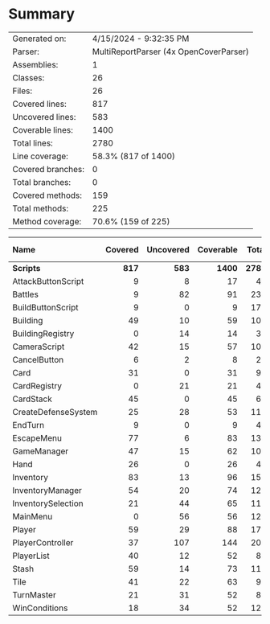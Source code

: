 ﻿# Summary
|||
|:---|:---|
| Generated on: | 4/15/2024 - 9:32:35 PM |
| Parser: | MultiReportParser (4x OpenCoverParser) |
| Assemblies: | 1 |
| Classes: | 26 |
| Files: | 26 |
| Covered lines: | 817 |
| Uncovered lines: | 583 |
| Coverable lines: | 1400 |
| Total lines: | 2780 |
| Line coverage: | 58.3% (817 of 1400) |
| Covered branches: | 0 |
| Total branches: | 0 |
| Covered methods: | 159 |
| Total methods: | 225 |
| Method coverage: | 70.6% (159 of 225) |

|**Name**|**Covered**|**Uncovered**|**Coverable**|**Total**|**Line coverage**|**Covered**|**Total**|**Branch coverage**|**Covered**|**Total**|**Method coverage**|
|:---|---:|---:|---:|---:|---:|---:|---:|---:|---:|---:|---:|
|**Scripts**|**817**|**583**|**1400**|**2780**|**58.3%**|**0**|**0**|****|**159**|**225**|**70.6%**|
|AttackButtonScript|9|8|17|40|52.9%|0|0||2|4|50%|
|Battles|9|82|91|235|9.8%|0|0||2|11|18.1%|
|BuildButtonScript|9|0|9|177|100%|0|0||2|2|100%|
|Building|49|10|59|104|83%|0|0||13|15|86.6%|
|BuildingRegistry|0|14|14|33|0%|0|0||0|3|0%|
|CameraScript|42|15|57|109|73.6%|0|0||7|7|100%|
|CancelButton|6|2|8|25|75%|0|0||2|3|66.6%|
|Card|31|0|31|99|100%|0|0||8|8|100%|
|CardRegistry|0|21|21|44|0%|0|0||0|4|0%|
|CardStack|45|0|45|68|100%|0|0||8|8|100%|
|CreateDefenseSystem|25|28|53|118|47.1%|0|0||3|5|60%|
|EndTurn|9|0|9|42|100%|0|0||2|2|100%|
|EscapeMenu|77|6|83|132|92.7%|0|0||6|6|100%|
|GameManager|47|15|62|100|75.8%|0|0||7|9|77.7%|
|Hand|26|0|26|48|100%|0|0||6|6|100%|
|Inventory|83|13|96|156|86.4%|0|0||10|10|100%|
|InventoryManager|54|20|74|121|72.9%|0|0||8|9|88.8%|
|InventorySelection|21|44|65|117|32.3%|0|0||3|7|42.8%|
|MainMenu|0|56|56|125|0%|0|0||0|13|0%|
|Player|59|29|88|174|67%|0|0||16|20|80%|
|PlayerController|37|107|144|202|25.6%|0|0||12|17|70.5%|
|PlayerList|40|12|52|86|76.9%|0|0||3|4|75%|
|Stash|59|14|73|119|80.8%|0|0||12|12|100%|
|Tile|41|22|63|96|65%|0|0||15|21|71.4%|
|TurnMaster|21|31|52|88|40.3%|0|0||4|8|50%|
|WinConditions|18|34|52|122|34.6%|0|0||8|11|72.7%|
